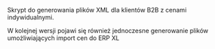 Skrypt do generowania plików XML dla klientów B2B z cenami indywidualnymi.

W kolejnej wersji pojawi się również jednoczesne generowanie plików umożliwiających import cen do ERP XL
